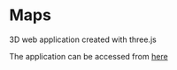 Maps
====

3D web application created with three.js

The application can be accessed from <a href="http://usimaps.atspace.eu/"> here </a>
